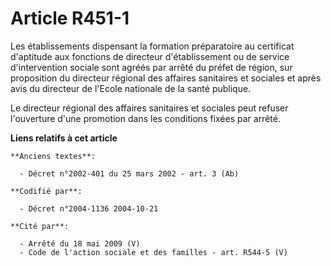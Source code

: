 # Article R451-1

Les établissements dispensant la formation préparatoire au certificat d'aptitude aux fonctions de directeur d'établissement
ou de service d'intervention sociale sont agréés par arrêté du préfet de région, sur proposition du directeur régional des
affaires sanitaires et sociales et après avis du directeur de l'Ecole nationale de la santé publique.

Le directeur régional des affaires sanitaires et sociales peut refuser l'ouverture d'une promotion dans les conditions fixées
par arrêté.

**Liens relatifs à cet article**

	**Anciens textes**:

	  - Décret n°2002-401 du 25 mars 2002 - art. 3 (Ab)

	**Codifié par**:

	  - Décret n°2004-1136 2004-10-21

	**Cité par**:

	  - Arrêté du 18 mai 2009 (V)
	  - Code de l'action sociale et des familles - art. R544-5 (V)
